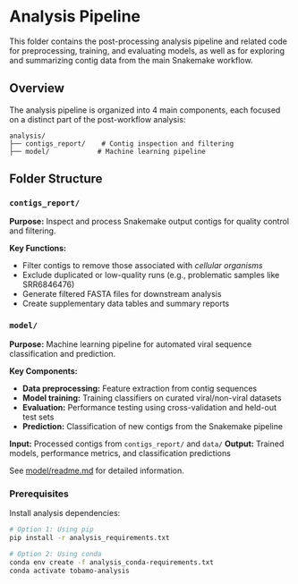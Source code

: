 # Analysis Pipeline

This folder contains the post-processing analysis pipeline and related code for preprocessing, training, and evaluating models, as well as for exploring and summarizing contig data from the main Snakemake workflow.

## Overview

The analysis pipeline is organized into 4 main components, each focused on a distinct part of the post-workflow analysis:

```
analysis/
├── contigs_report/    # Contig inspection and filtering
├── model/            # Machine learning pipeline 
```

## Folder Structure

### `contigs_report/`

**Purpose:** Inspect and process Snakemake output contigs for quality control and filtering.

**Key Functions:**
- Filter contigs to remove those associated with *cellular organisms*
- Exclude duplicated or low-quality runs (e.g., problematic samples like SRR6846476)
- Generate filtered FASTA files for downstream analysis
- Create supplementary data tables and summary reports


### `model/`

**Purpose:** Machine learning pipeline for automated viral sequence classification and prediction.

**Key Components:**
- **Data preprocessing:** Feature extraction from contig sequences
- **Model training:** Training classifiers on curated viral/non-viral datasets  
- **Evaluation:** Performance testing using cross-validation and held-out test sets
- **Prediction:** Classification of new contigs from the Snakemake pipeline

**Input:** Processed contigs from `contigs_report/` and `data/`
**Output:** Trained models, performance metrics, and classification predictions

See [model/readme.md](model/readme.md) for detailed information.


### Prerequisites

Install analysis dependencies:

```bash
# Option 1: Using pip
pip install -r analysis_requirements.txt

# Option 2: Using conda  
conda env create -f analysis_conda-requirements.txt
conda activate tobamo-analysis
```